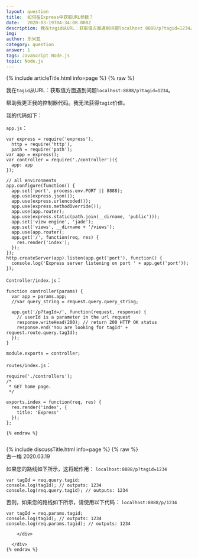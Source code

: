 ```yaml
---
layout: question
title:  如何在Express中获取URL参数？
date:   2020-03-19T04:34:00.000Z
description: 我在tagid从URL：获取值方面遇到问题localhost 8888/p?tagid=1234。帮助我更正我的控制器代码。我无法获得tagid价值。...
img: 
author: 乐米亚
category: question
answer: 1
tags: JavaScript Node.js
topic: Node.js
---
```

<div class="article-root">
  <div class="article">
    {% include articleTitle.html info=page %}
    {% raw %}
    <div class="article-content"><p><font style="vertical-align: inherit;"><font style="vertical-align: inherit;">我在</font></font><code>tagid</code><font style="vertical-align: inherit;"><font style="vertical-align: inherit;">从URL：</font><font style="vertical-align: inherit;">获取值方面遇到问题</font></font><code>localhost:8888/p?tagid=1234</code><font style="vertical-align: inherit;"><font style="vertical-align: inherit;">。</font></font></p>

<p><font style="vertical-align: inherit;"><font style="vertical-align: inherit;">帮助我更正我的控制器代码。</font><font style="vertical-align: inherit;">我无法获得</font></font><code>tagid</code><font style="vertical-align: inherit;"><font style="vertical-align: inherit;">价值。</font></font></p>

<p><font style="vertical-align: inherit;"><font style="vertical-align: inherit;">我的代码如下：</font></font></p>

<p><code>app.js</code><font style="vertical-align: inherit;"><font style="vertical-align: inherit;">：</font></font></p>

<pre><code>var express = require('express'),<font></font>
  http = require('http'),<font></font>
  path = require('path');<font></font>
var app = express();<font></font>
var controller = require('./controller')({<font></font>
  app: app<font></font>
});<font></font>
<font></font>
// all environments<font></font>
app.configure(function() {<font></font>
  app.set('port', process.env.PORT || 8888);<font></font>
  app.use(express.json());<font></font>
  app.use(express.urlencoded());<font></font>
  app.use(express.methodOverride());<font></font>
  app.use(app.router);<font></font>
  app.use(express.static(path.join(__dirname, 'public')));<font></font>
  app.set('view engine', 'jade');<font></font>
  app.set('views', __dirname + '/views');<font></font>
  app.use(app.router);<font></font>
  app.get('/', function(req, res) {<font></font>
    res.render('index');<font></font>
  });<font></font>
});<font></font>
http.createServer(app).listen(app.get('port'), function() {<font></font>
  console.log('Express server listening on port ' + app.get('port'));<font></font>
});<font></font>
</code></pre>

<p><code>Controller/index.js</code><font style="vertical-align: inherit;"><font style="vertical-align: inherit;">：</font></font></p>

<pre><code>function controller(params) {<font></font>
  var app = params.app;<font></font>
  //var query_string = request.query.query_string;<font></font>
<font></font>
  app.get('/p?tagId=/', function(request, response) {<font></font>
    // userId is a parameter in the url request<font></font>
    response.writeHead(200); // return 200 HTTP OK status<font></font>
    response.end('You are looking for tagId' + request.route.query.tagId);<font></font>
  });<font></font>
}<font></font>
<font></font>
module.exports = controller;<font></font>
</code></pre>

<p><code>routes/index.js</code><font style="vertical-align: inherit;"><font style="vertical-align: inherit;">：</font></font></p>

<pre><code>require('./controllers');<font></font>
/*<font></font>
 * GET home page.<font></font>
 */<font></font>
<font></font>
exports.index = function(req, res) {<font></font>
  res.render('index', {<font></font>
    title: 'Express'<font></font>
  });<font></font>
};<font></font>
</code></pre></div>
    {% endraw %}
  </div>
  <p style="height: 0;width:0;overflow: hidden;"> 第2362篇《如何在Express中获取URL参数？》来自Winter(https://github.com/aiyld/aiyld.github.io)的站点</p>
  <div class="discuss-wrapper">
    {% include discussTitle.html info=page %}
    {% raw %}
    <div class="discuss-item">
        <div class="discuss-parent">
          <div class="discuss-meta">
            <span class="discuss-user">古一梅</span>
            <span class="discuss-time">2020.03.19</span>
          </div>
          <div class="discuss-comment"><p><font style="vertical-align: inherit;"><font style="vertical-align: inherit;">如果您的路线如下所示，这将起作用： </font></font><code>localhost:8888/p?tagid=1234</code></p>

<pre><code>var tagId = req.query.tagid;<font></font>
console.log(tagId); // outputs: 1234<font></font>
console.log(req.query.tagid); // outputs: 1234<font></font>
</code></pre>

<p><font style="vertical-align: inherit;"><font style="vertical-align: inherit;">否则，如果您的路线如下所示，请使用以下代码： </font></font><code>localhost:8888/p/1234</code></p>

<pre><code>var tagId = req.params.tagid;<font></font>
console.log(tagId); // outputs: 1234<font></font>
console.log(req.params.tagid); // outputs: 1234<font></font>
</code></pre></div>
        </div>
        
      </div>
    {% endraw %}
  </div>
<div>
